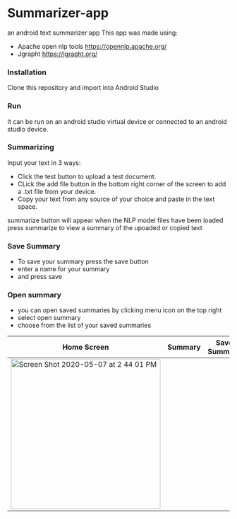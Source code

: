 # Summarizer-app
an android text summarizer app
This app was made using: 
* Apache open nlp tools https://opennlp.apache.org/
* Jgrapht https://jgrapht.org/


### Installation
Clone this repository and import into Android Studio

### Run 
It can be run on an android studio virtual device or connected to an android studio device.

### Summarizing
Input your text in 3 ways:
* Click the test button to upload a test document. 
* CLick the add file button in the bottom right corner of the screen to add a .txt file from your device.
* Copy your text from any source of your choice and paste in the text space.

summarize button will appear when the NLP model files have been loaded
press summarize to view a summary of the upoaded or copied text

### Save Summary
* To save your summary press the save button
* enter a name for your summary
* and press save

### Open summary
* you can open saved summaries by clicking menu icon on the top right
* select open summary
* choose from the list of your saved summaries

| Home Screen | Summary | Save Summary | Open Summary |
| --- | --- | --- | --- |
| <img width="339" alt="Screen Shot 2020-05-07 at 2 44 01 PM" src="https://user-images.githubusercontent.com/17362205/81338936-6a7a5280-907b-11ea-8cae-47970a8a6f59.png"> |

